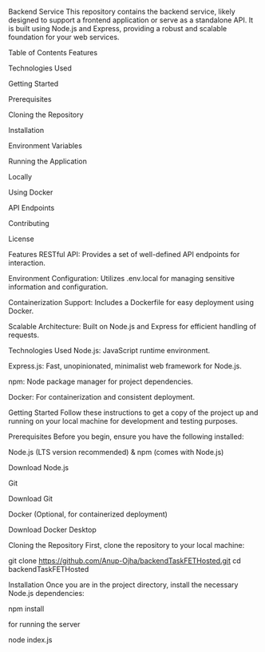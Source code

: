 Backend Service
This repository contains the backend service, likely designed to support a frontend application or serve as a standalone API. It is built using Node.js and Express, providing a robust and scalable foundation for your web services.

Table of Contents
Features

Technologies Used

Getting Started

Prerequisites

Cloning the Repository

Installation

Environment Variables

Running the Application

Locally

Using Docker

API Endpoints

Contributing

License

Features
RESTful API: Provides a set of well-defined API endpoints for interaction.

Environment Configuration: Utilizes .env.local for managing sensitive information and configuration.

Containerization Support: Includes a Dockerfile for easy deployment using Docker.

Scalable Architecture: Built on Node.js and Express for efficient handling of requests.

Technologies Used
Node.js: JavaScript runtime environment.

Express.js: Fast, unopinionated, minimalist web framework for Node.js.

npm: Node package manager for project dependencies.

Docker: For containerization and consistent deployment.


Getting Started
Follow these instructions to get a copy of the project up and running on your local machine for development and testing purposes.

Prerequisites
Before you begin, ensure you have the following installed:

Node.js (LTS version recommended) & npm (comes with Node.js)

Download Node.js

Git

Download Git

Docker (Optional, for containerized deployment)

Download Docker Desktop

Cloning the Repository
First, clone the repository to your local machine:

git clone https://github.com/Anup-Ojha/backendTaskFETHosted.git
cd backendTaskFETHosted

Installation
Once you are in the project directory, install the necessary Node.js dependencies:

npm install


for running the server 

node index.js
